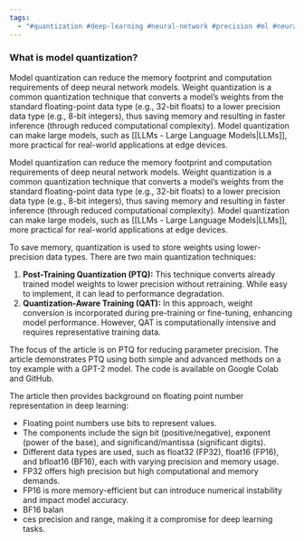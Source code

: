 ```yaml
---
tags:
  - "#quantization #deep-learning #neural-network #precision #ml #neural-network #weights"
---
```

### What is model quantization?

Model quantization can reduce the memory footprint and computation requirements of deep neural network models. Weight quantization is a common quantization technique that converts a model’s weights from the standard floating-point data type (e.g., 32-bit floats) to a lower precision data type (e.g., 8-bit integers), thus saving memory and resulting in faster inference (through reduced computational complexity). Model quantization can make large models, such as [[LLMs - Large Language Models|LLMs]], more practical for real-world applications at edge devices.

Model quantization can reduce the memory footprint and computation requirements of deep neural network models. Weight quantization is a common quantization technique that converts a model’s weights from the standard floating-point data type (e.g., 32-bit floats) to a lower precision data type (e.g., 8-bit integers), thus saving memory and resulting in faster inference (through reduced computational complexity). Model quantization can make large models, such as [[LLMs - Large Language Models|LLMs]], more practical for real-world applications at edge devices.

To save memory, quantization is used to store weights using lower-precision data types. There are two main quantization techniques:

1. **Post-Training Quantization (PTQ):** This technique converts already trained model weights to lower precision without retraining. While easy to implement, it can lead to performance degradation.
2. **Quantization-Aware Training (QAT):** In this approach, weight conversion is incorporated during pre-training or fine-tuning, enhancing model performance. However, QAT is computationally intensive and requires representative training data.

The focus of the article is on PTQ for reducing parameter precision. The article demonstrates PTQ using both simple and advanced methods on a toy example with a GPT-2 model. The code is available on Google Colab and GitHub.

The article then provides background on floating point number representation in deep learning:

- Floating point numbers use bits to represent values.
- The components include the sign bit (positive/negative), exponent (power of the base), and significand/mantissa (significant digits).
- Different data types are used, such as float32 (FP32), float16 (FP16), and bfloat16 (BF16), each with varying precision and memory usage.
- FP32 offers high precision but high computational and memory demands.
- FP16 is more memory-efficient but can introduce numerical instability and impact model accuracy.
- BF16 balan
- ces precision and range, making it a compromise for deep learning tasks.
